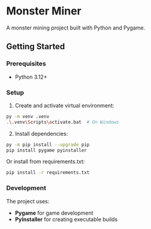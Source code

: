 # Monster Miner

A monster mining project built with Python and Pygame.

## Getting Started

### Prerequisites
- Python 3.12+

### Setup

1. Create and activate virtual environment:
```bash
py -m venv .venv
.\.venv\Scripts\activate.bat  # On Windows
```

2. Install dependencies:
```bash
py -m pip install --upgrade pip
pip install pygame pyinstaller
```

Or install from requirements.txt:
```bash
pip install -r requirements.txt
```

### Development

The project uses:
- **Pygame** for game development
- **PyInstaller** for creating executable builds
